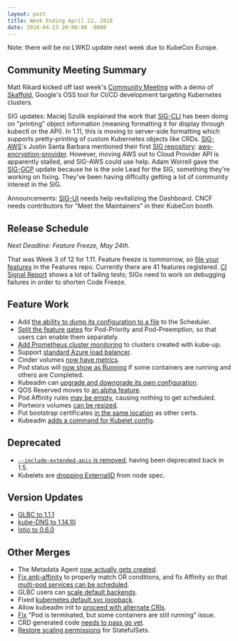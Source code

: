 ```yaml
---
layout: post
title: Week Ending April 22, 2018
date: 2018-04-23 20:00:00 -0000
---
```


Note: there will be no LWKD update next week due to KubeCon Europe.

## Community Meeting Summary

Matt Rikard kicked off last week's [Community Meeting](http://bit.ly/k8scommunity) with a demo of [Skaffold](https://github.com/GoogleCloudPlatform/skaffold), Google's OSS tool for CI/CD development targeting Kubernetes clusters.  

SIG updates:  Maciej Szulik explained the work that [SIG-CLI](https://github.com/kubernetes/community/tree/master/sig-cli) has been doing on "printing" object information (meaning formatting it for display through kubectl or the API).  In 1.11, this is moving to server-side formatting which supports pretty-printing of custom Kubernetes objects like CRDs. [SIG-AWS](https://github.com/kubernetes/community/tree/master/sig-aws)'s Justin Santa Barbara mentioned their first [SIG repository](https://github.com/kubernetes/community/blob/master/kubernetes-repositories.md#sig-repositories): [aws-encryption-provider](https://github.com/kubernetes-sigs/aws-encryption-provider).  However, moving AWS out to Cloud Provider API is apparently stalled, and SIG-AWS could use help.  Adam Worrell gave the [SIG-GCP](https://github.com/kubernetes/community/tree/master/sig-gcp) update because he is the sole Lead for the SIG, something they're working on fixing. They've been having diffculty getting a lot of community interest in the SIG.

Announcements: [SIG-UI](https://github.com/kubernetes/community/blob/master/sig-ui/README.md) needs help revitalizing the Dashboard. CNCF needs contributors for "Meet the Maintainers" in their KubeCon booth.

## Release Schedule

*Next Deadline: Feature Freeze, May 24th.*

That was Week 3 of 12 for 1.11.  Feature freeze is tommorrow, so [file your features](https://github.com/kubernetes/features/issues) in the Features repo.  Currently there are 41 features registered. [CI Signal Report](http://bit.ly/k8s111-cisignal) shows a lot of failing tests; SIGs need to work on debugging failures in order to shorten Code Freeze.

## Feature Work

* Add [the ability to dump its configuration to a file](https://github.com/kubernetes/kubernetes/pull/62515) to the Scheduler.
* [Split the feature gates](https://github.com/kubernetes/kubernetes/pull/62243) for Pod-Priority and Pod-Preemption, so that users can enable them separately.
* [Add Prometheus cluster monitoring](https://github.com/kubernetes/kubernetes/pull/62195) to clusters created with kube-up.
* Support [standard Azure load balancer](https://github.com/kubernetes/kubernetes/pull/62707).
* Cinder volumes [now have metrics](https://github.com/kubernetes/kubernetes/pull/62668).
* Pod status will [now show as Running](https://github.com/kubernetes/kubernetes/pull/62642) if some containers are running and others are Completed.
* Kubeadm can [upgrade and downgrade its own configuration](https://github.com/kubernetes/kubernetes/pull/62568).
* QOS Reserved moves to [an alpha feature](https://github.com/kubernetes/kubernetes/pull/62509).
* Pod Affinity rules [may be empty](https://github.com/kubernetes/kubernetes/pull/62448), causing nothing to get scheduled.
* Portworx volumes [can be resized](https://github.com/kubernetes/kubernetes/pull/62308).
* Put bootstrap certificates [in the same location](https://github.com/kubernetes/kubernetes/pull/62152) as other certs.
* Kubeadm [adds a command for Kubelet config](https://github.com/kubernetes/kubernetes/pull/57224).

## Deprecated

* [`--include-extended-apis` is removed](https://github.com/kubernetes/kubernetes/pull/62803), having been deprecated back in 1.5.
* Kubelets are [dropping ExternalID](https://github.com/kubernetes/kubernetes/pull/61877) from node spec.

## Version Updates

* [GLBC to 1.1.1](https://github.com/kubernetes/kubernetes/pull/62751)
* [kube-DNS to 1.14.10](https://github.com/kubernetes/kubernetes/pull/62676)
* [Istio to 0.6.0](https://github.com/kubernetes/kubernetes/pull/61911)

## Other Merges

* The Metadata Agent [now actually gets created](https://github.com/kubernetes/kubernetes/pull/62909).
* [Fix anti-affinity](https://github.com/kubernetes/kubernetes/pull/62715) to properly match OR conditions, and fix Affinity so that [multi-pod services can be scheduled](https://github.com/kubernetes/kubernetes/pull/62591).
* GLBC users can [scale default backends](https://github.com/kubernetes/kubernetes/pull/62685).
* Fixed [kubernetes.default.svc loopback](https://github.com/kubernetes/kubernetes/pull/62649).
* Allow kubeadm init to [proceed with alternate CRIs](https://github.com/kubernetes/kubernetes/pull/62481).
* [Fix](https://github.com/kubernetes/kubernetes/pull/62464) "Pod is terminated, but some containers are still running" issue.
* CRD generated code [needs to pass go vet](https://github.com/kubernetes/kubernetes/pull/62412).
* [Restore scaling permissions](https://github.com/kubernetes/kubernetes/pull/62336) for StatefulSets.
